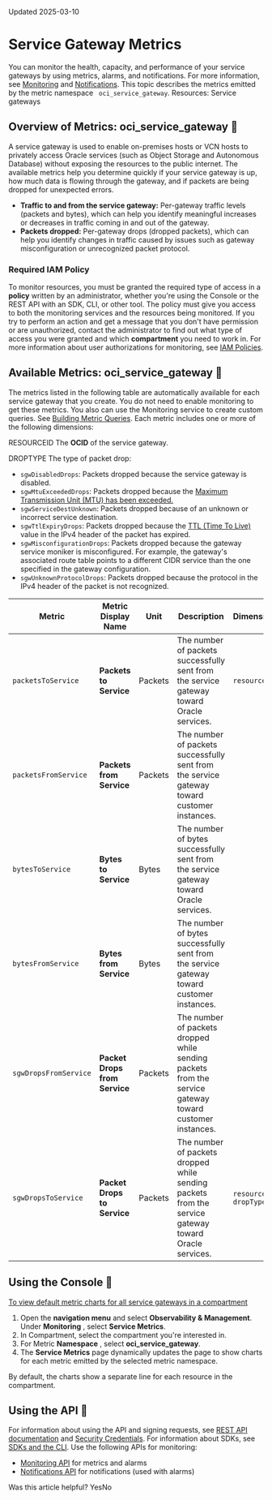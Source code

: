 Updated 2025-03-10
# Service Gateway Metrics
You can monitor the health, capacity, and performance of your service gateways by using metrics, alarms, and notifications. 
For more information, see [Monitoring](https://docs.oracle.com/iaas/Content/Monitoring/home.htm) and [Notifications](https://docs.oracle.com/iaas/Content/Notification/home.htm). 
This topic describes the metrics emitted by the metric namespace ` oci_service_gateway`.
Resources: Service gateways
## Overview of Metrics: oci_service_gateway 🔗 
A service gateway is used to enable on-premises hosts or VCN hosts to privately access Oracle services (such as Object Storage and Autonomous Database) without exposing the resources to the public internet. 
The available metrics help you determine quickly if your service gateway is up, how much data is flowing through the gateway, and if packets are being dropped for unexpected errors. 
  * **Traffic to and from the service gateway:** Per-gateway traffic levels (packets and bytes), which can help you identify meaningful increases or decreases in traffic coming in and out of the gateway. 
  * **Packets dropped:** Per-gateway drops (dropped packets), which can help you identify changes in traffic caused by issues such as gateway misconfiguration or unrecognized packet protocol. 


### Required IAM Policy
To monitor resources, you must be granted the required type of access in a **policy** written by an administrator, whether you're using the Console or the REST API with an SDK, CLI, or other tool. The policy must give you access to both the monitoring services and the resources being monitored. If you try to perform an action and get a message that you don't have permission or are unauthorized, contact the administrator to find out what type of access you were granted and which **compartment** you need to work in. For more information about user authorizations for monitoring, see [IAM Policies](https://docs.oracle.com/iaas/Content/Security/Reference/monitoring_security.htm#iam-policies).
## Available Metrics: oci_service_gateway 🔗 
The metrics listed in the following table are automatically available for each service gateway that you create. You do not need to enable monitoring to get these metrics.
You also can use the Monitoring service to create custom queries. See [Building Metric Queries](https://docs.oracle.com/iaas/Content/Monitoring/Tasks/buildingqueries.htm).
Each metric includes one or more of the following dimensions:  

RESOURCEID
    The **OCID** of the service gateway.  

DROPTYPE
    The type of packet drop:     
  * `sgwDisabledDrops`: Packets dropped because the service gateway is disabled.
  * `sgwMtuExceededDrops`: Packets dropped because the [Maximum Transmission Unit (MTU) has been exceeded. ](https://docs.oracle.com/en-us/iaas/Content/Network/Troubleshoot/connectionhang.htm#Overview)
  * `sgwServiceDestUnknown`: Packets dropped because of an unknown or incorrect service destination. 
  * `sgwTtlExpiryDrops`: Packets dropped because the [TTL (Time To Live)](https://en.wikipedia.org/wiki/Time_to_live) value in the IPv4 header of the packet has expired. 
  * `sgwMisconfigurationDrops`: Packets dropped because the gateway service moniker is misconfigured. For example, the gateway's associated route table points to a different CIDR service than the one specified in the gateway configuration. 
  * `sgwUnknownProtocolDrops`: Packets dropped because the protocol in the IPv4 header of the packet is not recognized. 


Metric | Metric Display Name | Unit | Description | Dimensions  
---|---|---|---|---  
`packetsToService` |  **Packets to Service** |  Packets |  The number of packets successfully sent from the service gateway toward Oracle services.  | `resourceId`  
`packetsFromService` |  **Packets from Service** |  Packets |  The number of packets successfully sent from the service gateway toward customer instances.   
`bytesToService` |  **Bytes to Service** |  Bytes |  The number of bytes successfully sent from the service gateway toward Oracle services.   
`bytesFromService` |  **Bytes from Service** |  Bytes |  The number of bytes successfully sent from the service gateway toward customer instances.   
`sgwDropsFromService` |  **Packet Drops from Service** |  Packets |  The number of packets dropped while sending packets from the service gateway toward customer instances.  
`sgwDropsToService ` |  **Packet Drops to Service** |  Packets |  The number of packets dropped while sending packets from the service gateway toward Oracle services.  |  `resourceId` `dropType`  
## Using the Console 🔗 
[To view default metric charts for all service gateways in a compartment](https://docs.oracle.com/en-us/iaas/Content/Network/Reference/SGWmetrics.htm)
  1. Open the **navigation menu** and select **Observability & Management**. Under **Monitoring** , select **Service Metrics**. 
  2. In Compartment, select the compartment you're interested in. 
  3. For Metric **Namespace** , select **oci_service_gateway**. 
  4. The **Service Metrics** page dynamically updates the page to show charts for each metric emitted by the selected metric namespace. 


By default, the charts show a separate line for each resource in the compartment. 
## Using the API 🔗 
For information about using the API and signing requests, see [REST API documentation](https://docs.oracle.com/iaas/Content/API/Concepts/usingapi.htm) and [Security Credentials](https://docs.oracle.com/iaas/Content/General/Concepts/credentials.htm). For information about SDKs, see [SDKs and the CLI](https://docs.oracle.com/iaas/Content/API/Concepts/sdks.htm).
Use the following APIs for monitoring:
  * [Monitoring API](https://docs.oracle.com/iaas/api/#/en/monitoring/latest/) for metrics and alarms 
  * [Notifications API](https://docs.oracle.com/iaas/api/#/en/notification/latest/) for notifications (used with alarms)


Was this article helpful?
YesNo

